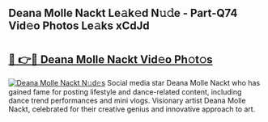 ## Deana Molle Nackt Le𝚊k𝚎d N𝚞𝚍e - Part-Q74 Vid𝚎o Photos Le𝚊ks xCdJd

# <h2><a href="http://fb9iaz1.evod.top/?m=Deana+Molle+Nackt">🔗 👉🔴 Deana Molle Nackt Vid𝚎o Ph𝚘t𝚘s</a></h2>

[![Deana Molle Nackt N𝚞d𝚎s](https://i.imgur.com/8V9OHl7.gif)](http://fb9iaz1.evod.top/?m=Deana+Molle+Nackt)
Social media star Deana Molle Nackt who has gained fame for posting lifestyle and dance-related content, including dance trend performances and mini vlogs. Visionary artist Deana Molle Nackt, celebrated for their creative genius and innovative approach to art. 
